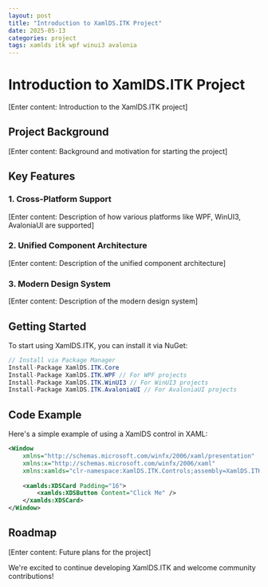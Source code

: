 ```yaml
---
layout: post
title: "Introduction to XamlDS.ITK Project"
date: 2025-05-13
categories: project
tags: xamlds itk wpf winui3 avalonia
---
```


# Introduction to XamlDS.ITK Project

[Enter content: Introduction to the XamlDS.ITK project]

## Project Background

[Enter content: Background and motivation for starting the project]

## Key Features

### 1. Cross-Platform Support

[Enter content: Description of how various platforms like WPF, WinUI3, AvaloniaUI are supported]

### 2. Unified Component Architecture

[Enter content: Description of the unified component architecture]

### 3. Modern Design System

[Enter content: Description of the modern design system]

## Getting Started

To start using XamlDS.ITK, you can install it via NuGet:

```csharp
// Install via Package Manager
Install-Package XamlDS.ITK.Core
Install-Package XamlDS.ITK.WPF // For WPF projects
Install-Package XamlDS.ITK.WinUI3 // For WinUI3 projects
Install-Package XamlDS.ITK.AvaloniaUI // For AvaloniaUI projects
```

## Code Example

Here's a simple example of using a XamlDS control in XAML:

```xml
<Window 
    xmlns="http://schemas.microsoft.com/winfx/2006/xaml/presentation"
    xmlns:x="http://schemas.microsoft.com/winfx/2006/xaml"
    xmlns:xamlds="clr-namespace:XamlDS.ITK.Controls;assembly=XamlDS.ITK.WPF">
    
    <xamlds:XDSCard Padding="16">
        <xamlds:XDSButton Content="Click Me" />
    </xamlds:XDSCard>
</Window>
```

## Roadmap

[Enter content: Future plans for the project]

We're excited to continue developing XamlDS.ITK and welcome community contributions!
